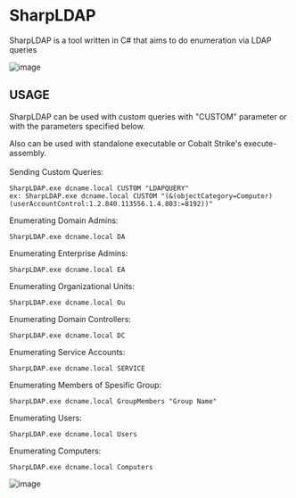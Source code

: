 # SharpLDAP
SharpLDAP is a tool written in C# that aims to do enumeration via LDAP queries

![image](https://user-images.githubusercontent.com/48562581/202248870-90ccb30f-3df0-4591-bd0f-18e86068e729.png)

## USAGE

SharpLDAP can be used with custom queries with "CUSTOM" parameter or with the parameters specified below.<br>

Also can be used with standalone executable or Cobalt Strike's execute-assembly.<br>
<br>Sending Custom Queries:
```
SharpLDAP.exe dcname.local CUSTOM "LDAPQUERY" 
ex: SharpLDAP.exe dcname.local CUSTOM "(&(objectCategory=Computer)(userAccountControl:1.2.840.113556.1.4.803:=8192))"
```
Enumerating Domain Admins:<br>
```
SharpLDAP.exe dcname.local DA
```
Enumerating Enterprise Admins:<br>
```
SharpLDAP.exe dcname.local EA
```
Enumerating Organizational Units:<br>
```
SharpLDAP.exe dcname.local Ou
```
Enumerating Domain Controllers:<br>
```
SharpLDAP.exe dcname.local DC
```
Enumerating Service Accounts:<br>
```
SharpLDAP.exe dcname.local SERVICE
```
Enumerating Members of Spesific Group:<br>
```
SharpLDAP.exe dcname.local GroupMembers "Group Name"
```
Enumerating Users:<br>
```
SharpLDAP.exe dcname.local Users
```
Enumerating Computers:<br>
```
SharpLDAP.exe dcname.local Computers
```

![image](https://user-images.githubusercontent.com/48562581/205728693-840a87e6-eaec-4757-92b0-3206f6852de1.png)
